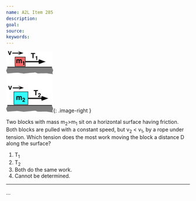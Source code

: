 ```yaml
---
name: A2L Item 285
description: 
goal: 
source: 
keywords: 
---
```


![Item285_fig1.gif](../images/Item285_fig1.gif){: .image-right } 

Two blocks with mass m<sub>2</sub>>m<sub>1</sub> sit on a horizontal
surface having friction. Both blocks are pulled with a constant speed,
but v<sub>2</sub> < v<sub>1</sub>, by a rope under tension.  Which
tension does the most work moving the block a distance D along the
surface?

1. T<sub>1</sub>
2. T<sub>2</sub>
3. Both do the same work.
4. Cannot be determined.

<hr/>


...
